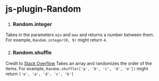 # js-plugin-Random

1. ### Random.integer
  Takes in the parameters `min` and `max` and returns a number between them. 
  For example, `Random.integer(0, 9)` might return `4`.
   
2. ### Random.shuffle
  Credit to [Stack Overflow](https://stackoverflow.com/a/12646864)
  Takes an array and randomizes the order of the items. 
  For example, 
  `Random.shuffle(['a', 'b', 'c', 'd', 'e'])` 
  might return
  `['e', 'a', 'd', 'c', 'b']`

